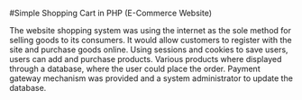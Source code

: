 #Simple Shopping Cart in PHP (E-Commerce Website)

The website shopping system was using the internet as the sole method for selling goods to its consumers. It would allow customers to register with the site and purchase goods online. Using sessions and cookies to save users, users can add and purchase products. Various products where displayed through a database, where the user could place the order. Payment gateway mechanism was provided and a system administrator to update the database.
